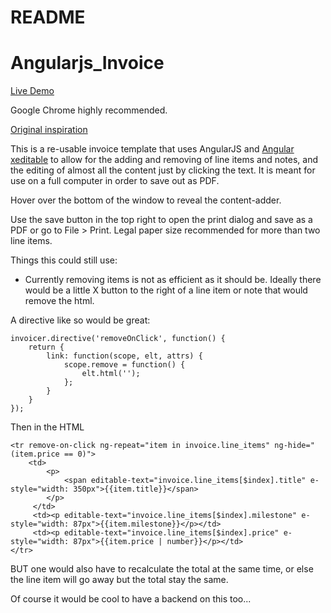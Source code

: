 # README #
# Angularjs_Invoice #

[Live Demo](http://invoice.thirdwishcreative.com)

Google Chrome highly recommended. 

[Original inspiration](http://randysofia.com/2014/06/20/tool-for-invoicing-customers/)

This is a re-usable invoice template that uses AngularJS and [Angular xeditable](http://vitalets.github.io/angular-xeditable/) to allow for the adding and removing of line items and notes, and the editing of almost all the content just by clicking the text. It is meant for use on a full computer in order to save out as PDF.

Hover over the bottom of the window to reveal the content-adder.

Use the save button in the top right to open the print dialog and save as a PDF or go to File > Print. Legal paper size recommended for more than two line items. 

Things this could still use:

* Currently removing items is not as efficient as it should be. Ideally there would be a little X button to the right of a line item or note that would remove the html. 

A directive like so would be great: 


```
invoicer.directive('removeOnClick', function() {
    return {
        link: function(scope, elt, attrs) {
            scope.remove = function() {
                elt.html('');
            };
        }
    }
});
```

Then in the HTML 

```
<tr remove-on-click ng-repeat="item in invoice.line_items" ng-hide="(item.price == 0)">
    <td>
        <p>
            <span editable-text="invoice.line_items[$index].title" e-style="width: 350px">{{item.title}}</span>
        </p>
     </td>
     <td><p editable-text="invoice.line_items[$index].milestone" e-style="width: 87px">{{item.milestone}}</p></td>
     <td><p editable-text="invoice.line_items[$index].price" e-style="width: 87px">{{item.price | number}}</p></td>
</tr>
```

BUT one would also have to recalculate the total at the same time, or else the line item will go away but the total stay the same.

Of course it would be cool to have a backend on this too...
